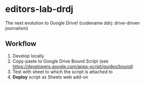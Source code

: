 # editors-lab-drdj
The next evolution to Google Drive! (codename ddrj: drive-driven journalism) 

## Workflow

1. Develop locally 
2. Copy-paste to Google Drive Bound Script (see https://developers.google.com/apps-script/guides/bound)
3. Test with sheet to which the script is attached to
4. **Deploy** script as Sheets web add-on
